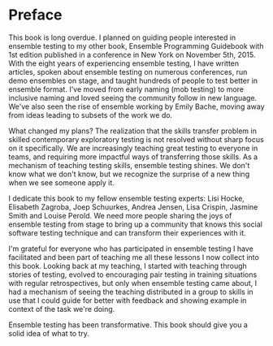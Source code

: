 # Preface

This book is long overdue. I planned on guiding people interested in ensemble testing to my other book, Ensemble Programming Guidebook with 1st edition published in a conference in New York on November 5th, 2015. With the eight years of experiencing ensemble testing, I have written articles, spoken about ensemble testing on numerous conferences, run demo ensembles on stage, and taught hundreds of people to test better in ensemble format. I've moved from early naming (mob testing) to more inclusive naming and loved seeing the community follow in new language. We've also seen the rise of ensemble working by Emily Bache, moving away from ideas leading to subsets of the work we do.

What changed my plans? The realization that the skills transfer problem in skilled contemporary exploratory testing is not resolved without sharp focus on it specifically. We are increasingly teaching great testing to everyone in teams, and requiring more impactful ways of transferring those skills. As a mechanism of teaching testing skills, ensemble testing shines. We don't know what we don't know, but we recognize the surprise of a new thing when we see someone apply it.

I dedicate this book to my fellow ensemble testing experts: Lisi Hocke, Elisabeth Zagroba, Joep Schuurkes, Andrea Jensen, Lisa Crispin, Jasmine Smith and Louise Perold. We need more people sharing the joys of ensemble testing from stage to bring up a community that knows this social software testing technique and can transform their experiences with it.

I'm grateful for everyone who has participated in ensemble testing I have facilitated and been part of teaching me all these lessons I now collect into this book. Looking back at my teaching, I started with teaching through stories of testing, evolved to encouraging pair testing in training situations with regular retrospectives, but only when ensemble testing came about, I had a mechanism of seeing the teaching distributed in a group to skills in use that I could guide for better with feedback and showing example in context of the task we're doing.

Ensemble testing has been transformative. This book should give you a solid idea of what to try.